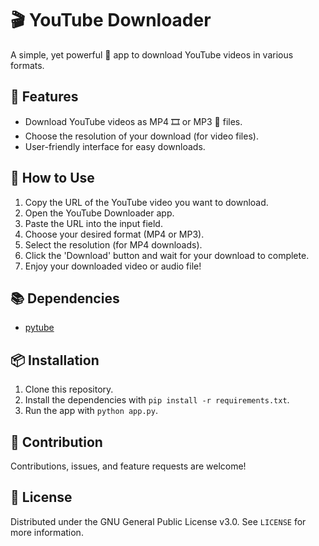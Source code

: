 # 🎬 YouTube Downloader

A simple, yet powerful 💪 app to download YouTube videos in various formats. 

## 🚀 Features
- Download YouTube videos as MP4 🎞️ or MP3 🎵 files.
- Choose the resolution of your download (for video files).
- User-friendly interface for easy downloads.

## 📝 How to Use
1. Copy the URL of the YouTube video you want to download.
2. Open the YouTube Downloader app.
3. Paste the URL into the input field.
4. Choose your desired format (MP4 or MP3).
5. Select the resolution (for MP4 downloads).
6. Click the 'Download' button and wait for your download to complete.
7. Enjoy your downloaded video or audio file!

## 📚 Dependencies
- [pytube](https://github.com/pytube/pytube)

## 📦 Installation
1. Clone this repository.
2. Install the dependencies with `pip install -r requirements.txt`.
3. Run the app with `python app.py`.

## 🙌 Contribution
Contributions, issues, and feature requests are welcome!

## 📃 License
Distributed under the GNU General Public License v3.0. See `LICENSE` for more information.